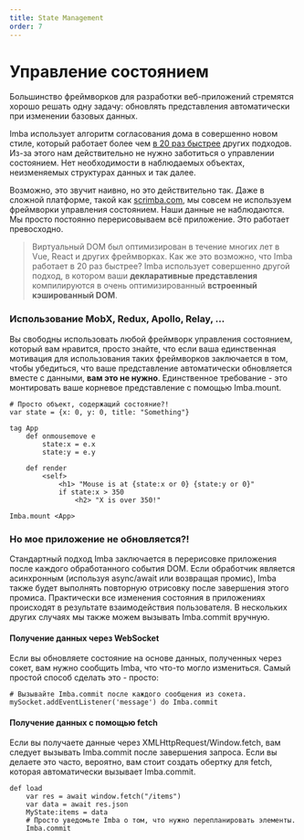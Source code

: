 ```yaml
---
title: State Management
order: 7
---
```


# Управление состоянием


Большинство фреймворков для разработки веб-приложений стремятся хорошо решать одну задачу: обновлять представления автоматически при изменении базовых данных.

Imba использует алгоритм согласования дома в совершенно новом стиле, который работает более чем [в 20 раз быстрее](https://somebee.github.io/dom-reconciler-bench/index.html) других подходов. Из-за этого нам действительно не нужно заботиться о управлении состоянием. Нет необходимости в наблюдаемых объектах, неизменяемых структурах данных и так далее.

Возможно, это звучит наивно, но это действительно так. Даже в сложной платформе, такой как [scrimba.com](https://scrimba.com), мы совсем не используем фреймворки управления состоянием. Наши данные не наблюдаются. Мы просто постоянно перерисовываем всё приложение. Это работает превосходно.

> Виртуальный DOM был оптимизирован в течение многих лет в Vue, React и других фреймворках. Как же это возможно, что Imba работает в 20 раз быстрее? Imba использует совершенно другой подход, в котором ваши **декларативные представления** компилируются в очень оптимизированный **встроенный кэшированный DOM**.

### Использование MobX, Redux, Apollo, Relay, ...

Вы свободны использовать любой фреймворк управления состоянием, который вам нравится, просто знайте, что если ваша единственная мотивация для использования таких фреймворков заключается в том, чтобы убедиться, что ваше представление автоматически обновляется вместе с данными, **вам это не нужно**. Единственное требование - это монтировать ваше корневое представление с помощью Imba.mount.


```imba
# Просто объект, содержащий состояние?!
var state = {x: 0, y: 0, title: "Something"}

tag App
    def onmousemove e
        state:x = e.x
        state:y = e.y

    def render
        <self>
            <h1> "Mouse is at {state:x or 0} {state:y or 0}"
            if state:x > 350
                <h2> "X is over 350!"

Imba.mount <App>
```


### Но мое приложение не обновляется?!

Стандартный подход Imba заключается в перерисовке приложения после каждого обработанного события DOM. Если обработчик является асинхронным (используя async/await или возвращая промис), Imba также будет выполнять повторную отрисовку после завершения этого промиса. Практически все изменения состояния в приложениях происходят в результате взаимодействия пользователя. В нескольких других случаях мы также можем вызывать Imba.commit вручную.

#### Получение данных через WebSocket

Если вы обновляете состояние на основе данных, полученных через сокет, вам нужно сообщить Imba, что что-то могло измениться. Самый простой способ сделать это - просто:

```imba
# Вызывайте Imba.commit после каждого сообщения из сокета.
mySocket.addEventListener('message') do Imba.commit
```

#### Получение данных с помощью fetch

Если вы получаете данные через XMLHttpRequest/Window.fetch, вам следует вызывать Imba.commit после завершения запроса. Если вы делаете это часто, вероятно, вам стоит создать обертку для fetch, которая автоматически вызывает Imba.commit.
```imba
def load
    var res = await window.fetch("/items")
    var data = await res.json
    MyState:items = data
    # Просто уведомьте Imba о том, что нужно перепланировать элементы.
    Imba.commit

```

